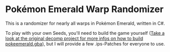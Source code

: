 # Pokémon Emerald Warp Randomizer

This is a randomizer for nearly all warps in Pokémon Emerald, written in C#.

To play with your own Seeds, you'll need to build the game yourself ([Take a look at the original decomp project for more infos on how to build pokeemerald.gba](https://github.com/pret/pokeemerald)), but I will provide a few .ips-Patches for everyone to use.

